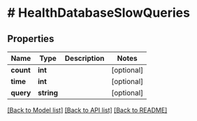 # # HealthDatabaseSlowQueries

## Properties

Name | Type | Description | Notes
------------ | ------------- | ------------- | -------------
**count** | **int** |  | [optional]
**time** | **int** |  | [optional]
**query** | **string** |  | [optional]

[[Back to Model list]](../../README.md#models) [[Back to API list]](../../README.md#endpoints) [[Back to README]](../../README.md)

